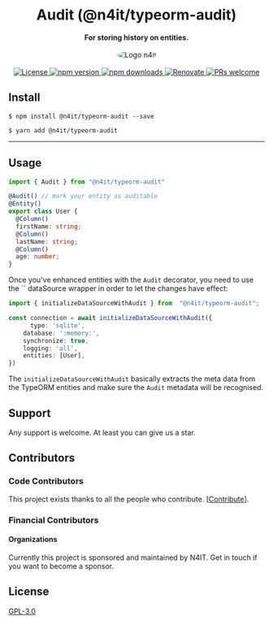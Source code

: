 <div align="center">
  <h1>Audit (@n4it/typeorm-audit)</h1>
</div>
<div align="center">
  <strong>For storing history on entities.</strong>
</div>
<br/>
<div align="center">
  <img src="https://gravatar.com/avatar/c27e8ebbf92f687180aa0f13dab9a0b1?size=256" alt="Logo n4it" style="border-radius:100%"/>
</div>

<br />

<div align="center">
  <a href="https://github.com/nest4it/typeorm-auditing/blob/master/LICENSE">
    <img src="https://img.shields.io/github/license/nest4it/typeorm-auditing.svg" alt="License" />
  </a>
  <a href="https://www.npmjs.com/package/@n4it/typeorm-audit">
    <img src="https://img.shields.io/npm/v/@n4it/typeorm-audit.svg" alt="npm version" />
  </a>
  <a href="https://www.npmjs.com/org/n4it">
    <img src="https://img.shields.io/npm/dm/@n4it/typeorm-audit.svg" alt="npm downloads" />
  </a>
  <a href="https://renovatebot.com/">
    <img src="https://img.shields.io/badge/renovate-enabled-brightgreen.svg" alt="Renovate" />
  </a>
  <a href="http://makeapullrequest.com">
    <img src="https://img.shields.io/badge/PRs-welcome-brightgreen.svg?style=flat-square" alt="PRs welcome" />
  </a>
</div>

## Install
```shell
$ npm install @n4it/typeorm-audit --save
```

```shell
$ yarn add @n4it/typeorm-audit
```

----

## Usage

```typescript
import { Audit } from "@n4it/typeorm-audit"

@Audit() // mark your entity as auditable
@Entity()
export class User {
  @Column()
  firstName: string;
  @Column()
  lastName: string;
  @Column()
  age: number;
}
```

Once you've enhanced entities with the `Audit` decorator, you need to use the `` dataSource wrapper in order to let the changes have effect:

```typescript
import { initializeDataSourceWithAudit } from  "@n4it/typeorm-audit";

const connection = await initializeDataSourceWithAudit({
      type: 'sqlite',
    database: ':memory:',
    synchronize: true,
    logging: 'all',
    entities: [User],
})
```

The `initializeDataSourceWithAudit` basically extracts the meta data from the TypeORM entities and make sure the `Audit` metadata will be recognised.

## Support

Any support is welcome. At least you can give us a star.

## Contributors

### Code Contributors

This project exists thanks to all the people who contribute. [[Contribute](CONTRIBUTING.md)].

### Financial Contributors

#### Organizations

Currently this project is sponsored and maintained by N4IT. Get in touch if you want to become a sponsor.

## License

[GPL-3.0](LICENSE)